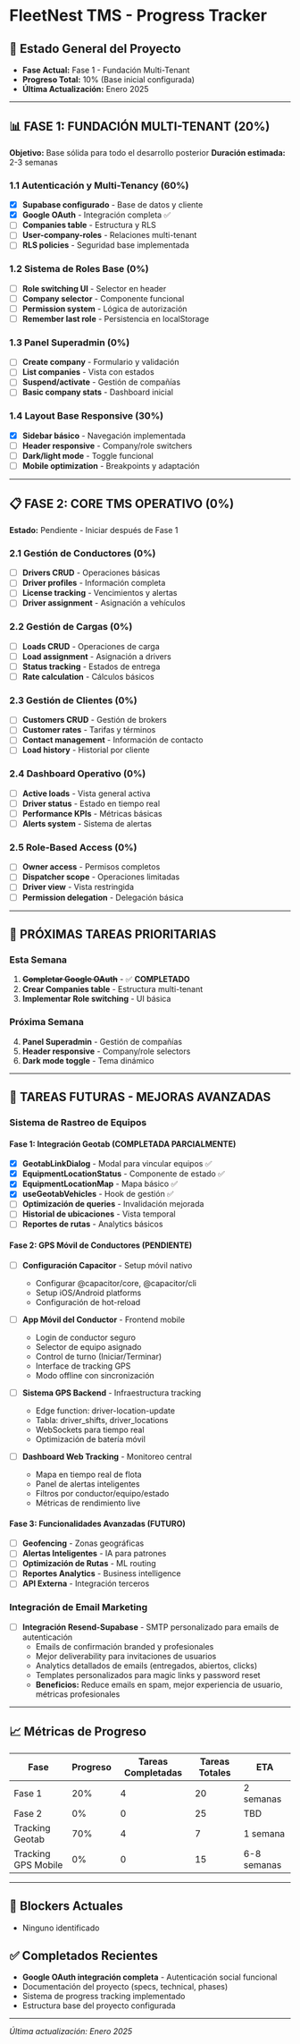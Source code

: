 # FleetNest TMS - Progress Tracker

## 🚀 **Estado General del Proyecto**
- **Fase Actual:** Fase 1 - Fundación Multi-Tenant
- **Progreso Total:** 10% (Base inicial configurada)
- **Última Actualización:** Enero 2025

---

## 📊 **FASE 1: FUNDACIÓN MULTI-TENANT** (20%)
**Objetivo:** Base sólida para todo el desarrollo posterior
**Duración estimada:** 2-3 semanas

### 1.1 Autenticación y Multi-Tenancy (60%)
- [x] **Supabase configurado** - Base de datos y cliente
- [x] **Google OAuth** - Integración completa ✅
- [ ] **Companies table** - Estructura y RLS
- [ ] **User-company-roles** - Relaciones multi-tenant
- [ ] **RLS policies** - Seguridad base implementada

### 1.2 Sistema de Roles Base (0%)
- [ ] **Role switching UI** - Selector en header
- [ ] **Company selector** - Componente funcional
- [ ] **Permission system** - Lógica de autorización
- [ ] **Remember last role** - Persistencia en localStorage

### 1.3 Panel Superadmin (0%)
- [ ] **Create company** - Formulario y validación
- [ ] **List companies** - Vista con estados
- [ ] **Suspend/activate** - Gestión de compañías
- [ ] **Basic company stats** - Dashboard inicial

### 1.4 Layout Base Responsive (30%)
- [x] **Sidebar básico** - Navegación implementada
- [ ] **Header responsive** - Company/role switchers
- [ ] **Dark/light mode** - Toggle funcional
- [ ] **Mobile optimization** - Breakpoints y adaptación

---

## 📋 **FASE 2: CORE TMS OPERATIVO** (0%)
**Estado:** Pendiente - Iniciar después de Fase 1

### 2.1 Gestión de Conductores (0%)
- [ ] **Drivers CRUD** - Operaciones básicas
- [ ] **Driver profiles** - Información completa
- [ ] **License tracking** - Vencimientos y alertas
- [ ] **Driver assignment** - Asignación a vehículos

### 2.2 Gestión de Cargas (0%)
- [ ] **Loads CRUD** - Operaciones de carga
- [ ] **Load assignment** - Asignación a drivers
- [ ] **Status tracking** - Estados de entrega
- [ ] **Rate calculation** - Cálculos básicos

### 2.3 Gestión de Clientes (0%)
- [ ] **Customers CRUD** - Gestión de brokers
- [ ] **Customer rates** - Tarifas y términos
- [ ] **Contact management** - Información de contacto
- [ ] **Load history** - Historial por cliente

### 2.4 Dashboard Operativo (0%)
- [ ] **Active loads** - Vista general activa
- [ ] **Driver status** - Estado en tiempo real
- [ ] **Performance KPIs** - Métricas básicas
- [ ] **Alerts system** - Sistema de alertas

### 2.5 Role-Based Access (0%)
- [ ] **Owner access** - Permisos completos
- [ ] **Dispatcher scope** - Operaciones limitadas
- [ ] **Driver view** - Vista restringida
- [ ] **Permission delegation** - Delegación básica

---

## 🎯 **PRÓXIMAS TAREAS PRIORITARIAS**

### Esta Semana
1. ~~**Completar Google OAuth**~~ - ✅ **COMPLETADO**
2. **Crear Companies table** - Estructura multi-tenant
3. **Implementar Role switching** - UI básica

### Próxima Semana  
4. **Panel Superadmin** - Gestión de compañías
5. **Header responsive** - Company/role selectors
6. **Dark mode toggle** - Tema dinámico

---

## 🔮 **TAREAS FUTURAS - MEJORAS AVANZADAS**

### Sistema de Rastreo de Equipos
#### Fase 1: Integración Geotab (COMPLETADA PARCIALMENTE)
- [x] **GeotabLinkDialog** - Modal para vincular equipos ✅
- [x] **EquipmentLocationStatus** - Componente de estado ✅  
- [x] **EquipmentLocationMap** - Mapa básico ✅
- [x] **useGeotabVehicles** - Hook de gestión ✅
- [ ] **Optimización de queries** - Invalidación mejorada
- [ ] **Historial de ubicaciones** - Vista temporal
- [ ] **Reportes de rutas** - Analytics básicos

#### Fase 2: GPS Móvil de Conductores (PENDIENTE)
- [ ] **Configuración Capacitor** - Setup móvil nativo
  - Configurar @capacitor/core, @capacitor/cli
  - Setup iOS/Android platforms
  - Configuración de hot-reload

- [ ] **App Móvil del Conductor** - Frontend mobile
  - Login de conductor seguro
  - Selector de equipo asignado  
  - Control de turno (Iniciar/Terminar)
  - Interface de tracking GPS
  - Modo offline con sincronización

- [ ] **Sistema GPS Backend** - Infraestructura tracking
  - Edge function: driver-location-update
  - Tabla: driver_shifts, driver_locations
  - WebSockets para tiempo real
  - Optimización de batería móvil

- [ ] **Dashboard Web Tracking** - Monitoreo central
  - Mapa en tiempo real de flota
  - Panel de alertas inteligentes
  - Filtros por conductor/equipo/estado
  - Métricas de rendimiento live

#### Fase 3: Funcionalidades Avanzadas (FUTURO)
- [ ] **Geofencing** - Zonas geográficas
- [ ] **Alertas Inteligentes** - IA para patrones
- [ ] **Optimización de Rutas** - ML routing
- [ ] **Reportes Analytics** - Business intelligence
- [ ] **API Externa** - Integración terceros

### Integración de Email Marketing
- [ ] **Integración Resend-Supabase** - SMTP personalizado para emails de autenticación
  - Emails de confirmación branded y profesionales  
  - Mejor deliverability para invitaciones de usuarios
  - Analytics detallados de emails (entregados, abiertos, clicks)
  - Templates personalizados para magic links y password reset
  - **Beneficios:** Reduce emails en spam, mejor experiencia de usuario, métricas profesionales

---

## 📈 **Métricas de Progreso**

| Fase | Progreso | Tareas Completadas | Tareas Totales | ETA |
|------|----------|-------------------|----------------|-----|
| Fase 1 | 20% | 4 | 20 | 2 semanas |
| Fase 2 | 0% | 0 | 25 | TBD |
| Tracking Geotab | 70% | 4 | 7 | 1 semana |
| Tracking GPS Mobile | 0% | 0 | 15 | 6-8 semanas |

---

## 🚧 **Blockers Actuales**
- Ninguno identificado

## ✅ **Completados Recientes**
- **Google OAuth integración completa** - Autenticación social funcional
- Documentación del proyecto (specs, technical, phases)
- Sistema de progress tracking implementado
- Estructura base del proyecto configurada

---
*Última actualización: Enero 2025*